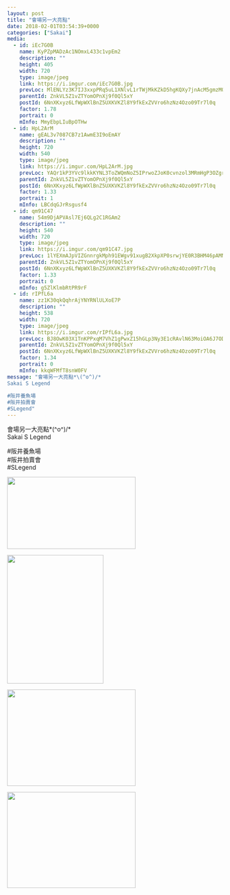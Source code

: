 ```yaml
---
layout: post
title: "會場另一大亮點" 
date: 2018-02-01T03:54:39+0000 
categories: ["Sakai"] 
media:
  - id: iEc7G0B
    name: KyPZpMADzAc1NOmxL433c1vpEm2
    description: ""   
    height: 405
    width: 720
    type: image/jpeg
    link: https://i.imgur.com/iEc7G0B.jpg
    prevLoc: MlENLYz3K7IJ3xxpPRq5uL1XNlvL1rTWjMkKZkD5hgKQXy7jnAcM5gmzMQg7cgYojXyNxxhy5k3jmllEF868RMWBnRSP3wzOPgyZtMXl1996y2u2lER0XzvmsO0G4L2rYkcRp2NQ0Xn3FJo4kvk1qzTR9nnnB523CKX7qZorr3uEPNmJX8y9C7WmwJ8yJACmRQXO1OKpHRWpBow09GhwjOQpmrnYfylQgzWX1ohX0yQOrRq6HvwX679gE9inyx51R07OtBmOWA
    parentId: ZnkVL5Z1vZTYomOPnXj9f0Ql5xY
    postId: 6NnXKxyz6LfWpWXlBnZ5UXKVKZl8Y9fkExZVVro6hzNz4Ozo09Tr7l0q
    factor: 1.78
    portrait: 0
    mInfo: MmyEbpLIuBpOTHw
  - id: HpL2ArM
    name: gEAL3v7087CB7z1AwmE3I9oEmAY
    description: ""   
    height: 720
    width: 540
    type: image/jpeg
    link: https://i.imgur.com/HpL2ArM.jpg
    prevLoc: YAQr1kP3YVc9lkkKYNL3ToZWQmNoZ5IPrwoZJoK0cvnzol3MRmHgP3OZgrgLTPGLRq07M4uWMK85mzVQf898wj8Q9PToELP68pmEFpW4yEvB00c96OGpVljKTYVQqyZ66ZcN6Z97GMlphkG3V8nYWKUYg1y8LMg8u4Pr9BKKV1S7gxm2q55JT75pBN7ppnCjDN0vOAvvUQZ4RxoxyPIKW1kBgy37U9N9xZY65KSW4OOPKqZ7hYq30Gm3E6C4nN75rwPx
    parentId: ZnkVL5Z1vZTYomOPnXj9f0Ql5xY
    postId: 6NnXKxyz6LfWpWXlBnZ5UXKVKZl8Y9fkExZVVro6hzNz4Ozo09Tr7l0q
    factor: 1.33
    portrait: 1
    mInfo: LBCdqGJrRsgusf4
  - id: qm91C47
    name: 54m9DjAPVAsl7Ej6QLg2C1RGAm2
    description: ""   
    height: 540
    width: 720
    type: image/jpeg
    link: https://i.imgur.com/qm91C47.jpg
    prevLoc: 1lYEXmAJpVIZGnnrgkMph91EWgv91xugB2XkpXP0srwjYE0R3BHM46pAMNMRcE0rG0KM7pfYwn2DZLo8f1B183KPjrs8KrrnrKjEUpEgon4kwlc5YLLnqW7DHmLM0XP7ZLS2xvXNyX11fjVPRgmjArTjZjAqY90NirpBVrnoR6Ix44LGME3qFYoX0ggEywcvJwx4E6npH8WO6MK1Z2SXBXlnqZ5lIlv2k2r8Y4hpnYrYZ7AxFVmggVG93DfNW96xMrV1HmA
    parentId: ZnkVL5Z1vZTYomOPnXj9f0Ql5xY
    postId: 6NnXKxyz6LfWpWXlBnZ5UXKVKZl8Y9fkExZVVro6hzNz4Ozo09Tr7l0q
    factor: 1.33
    portrait: 0
    mInfo: g5ZlKlmbRtPR9rF
  - id: rIPfL6a
    name: zz1K30qkQqhrAjYNYRNlULXoE7P
    description: ""   
    height: 538
    width: 720
    type: image/jpeg
    link: https://i.imgur.com/rIPfL6a.jpg
    prevLoc: BJ8OwK03X1TnKPPxqM7VhZ1gPwxZ15hGLp3Ny3E1cRAvlN63MoiOA6J7ODOjIzM17YR5BOFYn9wNALBGfZMZo9D57Bu81kXYn4XwIYOQxKWDLyCrRZLm06gDu6yLxmRmMZiPXvQpl4NQFY9mEQqXnkhyz1J5KOoJTjZVWjAOBNuDxxO06kwEhzYqNvv0mOuWK48yJmwmf9PvLXlrYjFZrA3N0wAkCAN4EPMZNXhmo4B36vQ9i7j9LQONq5S3vX874BmGumA
    parentId: ZnkVL5Z1vZTYomOPnXj9f0Ql5xY
    postId: 6NnXKxyz6LfWpWXlBnZ5UXKVKZl8Y9fkExZVVro6hzNz4Ozo09Tr7l0q
    factor: 1.34
    portrait: 0
    mInfo: kkqWFMfT8snW0FV
message: "會場另一大亮點*\(^o^)/*  
Sakai S Legend  
  
#阪井養魚場  
#阪井拍賣會  
#SLegend"
---
```


會場另一大亮點*\(^o^)/*  
Sakai S Legend  
  
#阪井養魚場  
#阪井拍賣會  
#SLegend


[//]: #media:  
<a href="https://i.imgur.com/iEc7G0B.jpg"><img src="https://i.imgur.com/iEc7G0B.jpg" height="168" width="300" /></a> 
  

<a href="https://i.imgur.com/HpL2ArM.jpg"><img src="https://i.imgur.com/HpL2ArM.jpg" height="300" width="225" /></a> 
  

<a href="https://i.imgur.com/qm91C47.jpg"><img src="https://i.imgur.com/qm91C47.jpg" height="225" width="300" /></a> 
  

<a href="https://i.imgur.com/rIPfL6a.jpg"><img src="https://i.imgur.com/rIPfL6a.jpg" height="224" width="300" /></a> 
 
